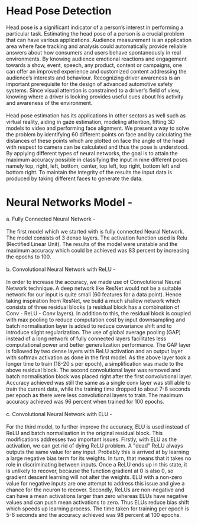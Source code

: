 # Head Pose Detection
Head pose is a significant indicator of a person’s interest in performing a particular task. Estimating the head pose of a person is a crucial problem that can have various applications. Audience measurement is an application area where face tracking and analysis could automatically provide reliable answers about how consumers and users behave spontaneously in real environments. By knowing audience emotional reactions and engagement towards a show, event, speech, any product, content or campaigns, one can offer an improved experience and customized content addressing the audience’s interests and behaviour. Recognizing driver awareness is an important prerequisite for the design of advanced automotive safety systems. Since visual attention is constrained to a driver's field of view, knowing where a driver is looking provides useful cues about his activity and awareness of the environment.
<br></br>Head pose estimation has its applications in other sectors as well such as virtual reality, aiding in gaze estimation, modeling attention, fitting 3D models to video and performing face alignment. We present a way to solve the problem by identifying 60 different points on face and by calculating the distances of these points which are plotted on face the angle of the head with respect to camera can be calculated and thus the pose is understood. By applying different types of neural networks, the goal is to attain the maximum accuracy possible in classifying the input in nine different poses namely top, right, left, bottom, center, top left, top right, bottom left and bottom right. To maintain the integrity of the results the input data is produced by taking different faces to generate the data.
# Neural Networks Model - 
a. Fully Connected Neural Network - <br></br>
   The first model which we started with is fully connected Neural Network. The model consists of 3 dense layers. The activation function used is Relu (Rectified Linear Unit). The results of the model were unstable and the maximum accuracy which could be achieved was 83 percent by increasing the epochs to 100.
   <br></br>
b. Convolutional Neural Network with ReLU - <br></br>
    In order to increase the accuracy, we made use of Convolutional Neural Network technique. A deep network like ResNet would not be a suitable network for our input is quite small (60 features for a data point). Hence taking inspiration from ResNet, we build a much shallow network which consists of three residual blocks (a residual block has a combination of Conv - ReLU - Conv layers). In addition to this, the residual block is coupled with max pooling to reduce computation cost by input downsampling and batch normalisation layer is added to reduce covariance shift and to introduce slight regularization. The use of global average pooling (GAP) instead of a long network of fully connected layers facilitates less computational power and better generalization performance. The GAP layer is followed by two dense layers with ReLU activation and an output layer with softmax activation as done in the first model. As the above layer took a longer time to train (18-20 s per epoch), a simplification was made to the above residual block. The second convolutional layer was removed and batch normalisation block was placed right after the first convolutional layer. Accuracy achieved was still the same as a single conv layer was still able to train the current data, while the training time dropped to about 7-8 seconds per epoch as there were less convolutional layers to train. The maximum accuracy achieved was 96 percent when trained for 100 epochs.
    <br></br>
c. Convolutional Neural Network with ELU - <br></br>
    For the third model, to further improve the accuracy, ELU is used instead of ReLU and batch normalisation in the original residual block. This modifications addresses two important issues. Firstly, with ELU as the activation, we can get rid of dying ReLU problem. A "dead" ReLU always outputs the same value for any input. Probably this is arrived at by learning a large negative bias term for its weights. In turn, that means that it takes no role in discriminating between inputs. Once a ReLU ends up in this state, it is unlikely to recover, because the function gradient at 0 is also 0, so gradient descent learning will not alter the weights. ELU with a non-zero value for negative inputs are one attempt to address this issue and give a chance for the neuron to recover. Secondly, ReLUs are non-negative and can have a mean activations larger than zero whereas ELUs have negative values and can push mean activations to zero. Thus ELUs reduce bias shift which speeds up learning process. The time taken for training per epoch is 5-6 seconds and the accuracy achieved was 98 percent at 100 epochs.
    
